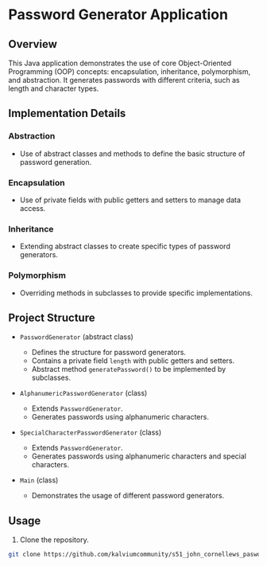 # Password Generator Application

## Overview

This Java application demonstrates the use of core Object-Oriented Programming (OOP) concepts: encapsulation, inheritance, polymorphism, and abstraction. It generates passwords with different criteria, such as length and character types.

## Implementation Details

### Abstraction
- Use of abstract classes and methods to define the basic structure of password generation.

### Encapsulation
- Use of private fields with public getters and setters to manage data access.

### Inheritance
- Extending abstract classes to create specific types of password generators.

### Polymorphism
- Overriding methods in subclasses to provide specific implementations.

## Project Structure

- `PasswordGenerator` (abstract class)
  - Defines the structure for password generators.
  - Contains a private field `length` with public getters and setters.
  - Abstract method `generatePassword()` to be implemented by subclasses.

- `AlphanumericPasswordGenerator` (class)
  - Extends `PasswordGenerator`.
  - Generates passwords using alphanumeric characters.

- `SpecialCharacterPasswordGenerator` (class)
  - Extends `PasswordGenerator`.
  - Generates passwords using alphanumeric characters and special characters.

- `Main` (class)
  - Demonstrates the usage of different password generators.

## Usage

1. Clone the repository.

```bash
git clone https://github.com/kalviumcommunity/s51_john_cornellews_pasword_generator.git
```
